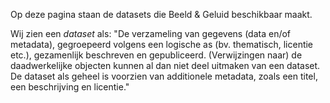Op deze pagina staan de datasets die Beeld & Geluid beschikbaar maakt.

Wij zien een _dataset_ als: "De verzameling van gegevens (data en/of metadata), gegroepeerd volgens een logische as (bv. thematisch, licentie etc.), gezamenlijk beschreven en gepubliceerd. (Verwijzingen naar) de daadwerkelijke objecten kunnen al dan niet deel uitmaken van een dataset. De dataset als geheel is voorzien van additionele metadata, zoals een titel, een beschrijving en licentie."

[//]: # (source: https://docs.google.com/document/d/1r0NRtUjCnN9Tj6NV_Qg4NdaXdkSCK42aa5hrrRBx1Yw/edit#bookmark=id.6f5vc5vyj9kx)
